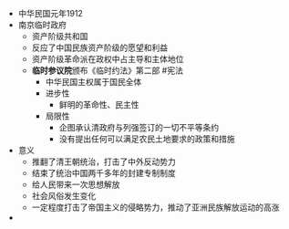 - 中华民国元年1912
- 南京临时政府
	- 资产阶级共和国
	- 反应了中国民族资产阶级的愿望和利益
	- 资产阶级革命派在政权中占主导和主体地位
	- **临时参议院**颁布《临时约法》第二部 #宪法
		- 中华民国主权属于国民全体
		- 进步性
			- 鲜明的革命性、民主性
		- 局限性
			- 企图承认清政府与列强签订的一切不平等条约
			- 没有提出任何可以满足农民土地要求的政策和措施
- 意义
	- 推翻了清王朝统治，打击了中外反动势力
	- 结束了统治中国两千多年的封建专制制度
	- 给人民带来一次思想解放
	- 社会风俗发生变化
	- 一定程度打击了帝国主义的侵略势力，推动了亚洲民族解放运动的高涨
-